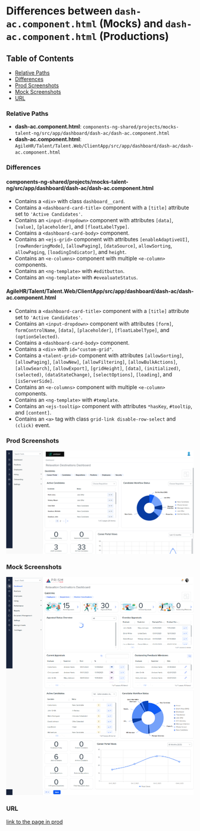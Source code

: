 # Differences between `dash-ac.component.html` (Mocks) and `dash-ac.component.html` (Productions)

## Table of Contents

-   [Relative Paths](#relative-paths)
-   [Differences](#differences)
-   [Prod Screenshots](#prod-screenshots)
-   [Mock Screenshots](#mock-screenshots)
-   [URL](#url)

### Relative Paths

-   **dash-ac.component.html**: `components-ng-shared/projects/mocks-talent-ng/src/app/dashboard/dash-ac/dash-ac.component.html `
-   **dash-ac.component.html**: `AgileHR/Talent/Talent.Web/ClientApp/src/app/dashboard/dash-ac/dash-ac.component.html `

### Differences

#### components-ng-shared/projects/mocks-talent-ng/src/app/dashboard/dash-ac/dash-ac.component.html

-   Contains a `<div>` with class `dashboard__card`.
-   Contains a `<dashboard-card-title>` component with a `[title]` attribute set to `'Active Candidates'`.
-   Contains an `<input-dropdown>` component with attributes `[data]`, `[value]`, `[placeholder]`, and `[floatLabelType]`.
-   Contains a `<dashboard-card-body>` component.
-   Contains an `<ejs-grid>` component with attributes `[enableAdaptiveUI]`, `[rowRenderingMode]`, `[allowPaging]`, `[dataSource]`, `allowSorting`, `allowPaging`, `[loadingIndicator]`, and `height`.
-   Contains an `<e-columns>` component with multiple `<e-column>` components.
-   Contains an `<ng-template>` with `#editbutton`.
-   Contains an `<ng-template>` with `#evealuateStatus`.

#### AgileHR/Talent/Talent.Web/ClientApp/src/app/dashboard/dash-ac/dash-ac.component.html

-   Contains a `<dashboard-card-title>` component with a `[title]` attribute set to `'Active Candidates'`.
-   Contains an `<input-dropdown>` component with attributes `[form]`, `formControlName`, `[data]`, `[placeholder]`, `[floatLabelType]`, and `(optionSelected)`.
-   Contains a `<dashboard-card-body>` component.
-   Contains a `<div>` with `id="custom-grid"`.
-   Contains a `<talent-grid>` component with attributes `[allowSorting]`, `[allowPaging]`, `[allowNew]`, `[allowFiltering]`, `[allowBulkActions]`, `[allowSearch]`, `[allowExport]`, `[gridHeight]`, `[data]`, `(initialized)`, `(selected)`, `(dataStateChange)`, `[selectOptions]`, `[loading]`, and `[isServerSide]`.
-   Contains an `<e-columns>` component with multiple `<e-column>` components.
-   Contains an `<ng-template>` with `#template`.
-   Contains an `<ejs-tooltip>` component with attributes `*hasKey`, `#tooltip`, and `[content]`.
-   Contains an `<a>` tag with class `grid-link disable-row-select` and `(click)` event.

### Prod Screenshots

![Prod Screenshot](/assets/img/dash-ac-prod.png)

### Mock Screenshots

![Mock Screenshot](/assets/img/dash-ac-mock.png)

### URL

[link to the page in prod](https://piedpiper.agilehr.net)
